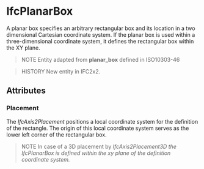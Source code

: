 # IfcPlanarBox

A planar box specifies an arbitrary rectangular box and its location in a two dimensional Cartesian coordinate system. If the planar box is used within a three-dimensional coordinate system, it defines the rectangular box within the XY plane.
<!-- end of short definition -->

> NOTE Entity adapted from **planar_box** defined in ISO10303-46

> HISTORY New entity in IFC2x2.

## Attributes

### Placement
The _IfcAxis2Placement_ positions a local coordinate system for the definition of the rectangle. The origin of this local coordinate system serves as the lower left corner of the rectangular box.

> NOTE In case of a 3D placement by _IfcAxis2Placement3D the _IfcPlanarBox_ is defined within the xy plane of the definition coordinate system._
